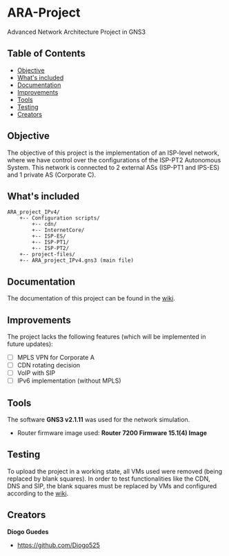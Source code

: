 # ARA-Project
Advanced Network Architecture Project in GNS3

## Table of Contents
- [Objective](#objective)
- [What's included](#whats-included)
- [Documentation](#documentation)
- [Improvements](#improvements)
- [Tools](#tools)
- [Testing](#testing)
- [Creators](#creators)

## Objective

The objective of this project is the implementation of an ISP-level network, where we have control over the configurations of the ISP-PT2 Autonomous System. This network is connected to 2 external ASs (ISP-PT1 and IPS-ES) and 1 private AS (Corporate C).

## What's included
```
ARA_project_IPv4/
    +-- Configuration scripts/
        +-- cdn/
        +-- InternetCore/
        +-- ISP-ES/
        +-- ISP-PT1/
        +-- ISP-PT2/
    +-- project-files/	
    +-- ARA_project_IPv4.gns3 (main file)
```

## Documentation

The documentation of this project can be found in the [wiki](https://github.com/Diogo525/ARA-Project/wiki).

## Improvements

The project lacks the following features (which will be implemented in future updates):
- [ ] MPLS VPN for Corporate A
- [ ] CDN rotating decision
- [ ] VoIP with SIP
- [ ] IPv6 implementation (without MPLS)

## Tools

The software **GNS3 v2.1.11** was used for the network simulation.

- Router firmware image used: **Router 7200 Firmware 15.1(4) Image**

## Testing

To upload the project in a working state, all VMs used were removed (being replaced by blank squares). In order to test functionalities like the CDN, DNS and SIP, the blank squares must be replaced by VMs and configured according to the [wiki](https://github.com/Diogo525/ARA-Project/wiki).

## Creators

**Diogo Guedes**

- <https://github.com/Diogo525>
